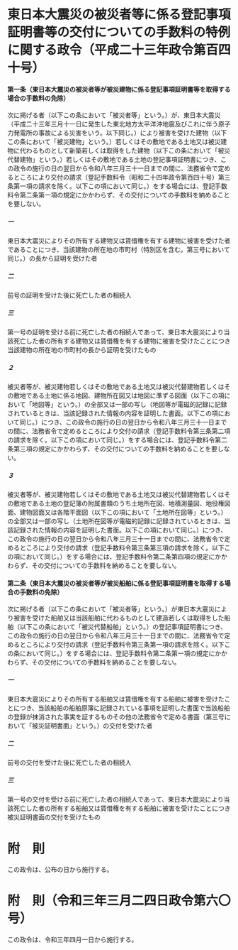 # 東日本大震災の被災者等に係る登記事項証明書等の交付についての手数料の特例に関する政令（平成二十三年政令第百四十号）
#### 第一条（東日本大震災の被災者等が被災建物に係る登記事項証明書等を取得する場合の手数料の免除）
次に掲げる者（以下この条において「被災者等」という。）が、東日本大震災（平成二十三年三月十一日に発生した東北地方太平洋沖地震及びこれに伴う原子力発電所の事故による災害をいう。以下同じ。）により被害を受けた建物（以下この条において「被災建物」という。）若しくはその敷地である土地又は被災建物に代わるものとして新築若しくは取得をした建物（以下この条において「被災代替建物」という。）若しくはその敷地である土地の登記事項証明書につき、この政令の施行の日の翌日から令和八年三月三十一日までの間に、法務省令で定めるところにより交付の請求（登記手数料令（昭和二十四年政令第百四十号）第三条第一項の請求を除く。以下この項において同じ。）をする場合には、登記手数料令第二条第一項の規定にかかわらず、その交付についての手数料を納めることを要しない。
##### 一
東日本大震災によりその所有する建物又は賃借権を有する建物に被害を受けた者であることにつき、当該建物の所在地の市町村（特別区を含む。第三号において同じ。）の長から証明を受けた者
##### 二
前号の証明を受けた後に死亡した者の相続人
##### 三
第一号の証明を受ける前に死亡した者の相続人であって、東日本大震災により当該死亡した者の所有する建物又は賃借権を有する建物に被害を受けたことにつき当該建物の所在地の市町村の長から証明を受けたもの
##### ２
被災者等が、被災建物若しくはその敷地である土地又は被災代替建物若しくはその敷地である土地に係る地図、建物所在図又は地図に準ずる図面（以下この項において「地図等」という。）の全部又は一部の写し（地図等が電磁的記録に記録されているときは、当該記録された情報の内容を証明した書面。以下この項において同じ。）につき、この政令の施行の日の翌日から令和八年三月三十一日までの間に、法務省令で定めるところにより交付の請求（登記手数料令第三条第二項の請求を除く。以下この項において同じ。）をする場合には、登記手数料令第二条第三項の規定にかかわらず、その交付についての手数料を納めることを要しない。
##### ３
被災者等が、被災建物若しくはその敷地である土地又は被災代替建物若しくはその敷地である土地の登記簿の附属書類のうち土地所在図、地積測量図、地役権図面、建物図面又は各階平面図（以下この項において「土地所在図等」という。）の全部又は一部の写し（土地所在図等が電磁的記録に記録されているときは、当該記録された情報の内容を証明した書面。以下この項において同じ。）につき、この政令の施行の日の翌日から令和八年三月三十一日までの間に、法務省令で定めるところにより交付の請求（登記手数料令第三条第三項の請求を除く。以下この項において同じ。）をする場合には、登記手数料令第二条第四項の規定にかかわらず、その交付についての手数料を納めることを要しない。
#### 第二条（東日本大震災の被災者等が被災船舶に係る登記事項証明書を取得する場合の手数料の免除）
次に掲げる者（以下この条において「被災者等」という。）が東日本大震災により被害を受けた船舶又は当該船舶に代わるものとして建造若しくは取得をした船舶（以下この条において「被災代替船舶」という。）の登記事項証明書につき、この政令の施行の日の翌日から令和八年三月三十一日までの間に、法務省令で定めるところにより交付の請求（登記手数料令第三条第一項の請求を除く。以下この条において同じ。）をする場合には、登記手数料令第二条第一項の規定にかかわらず、その交付についての手数料を納めることを要しない。
##### 一
東日本大震災によりその所有する船舶又は賃借権を有する船舶に被害を受けたことにつき、当該船舶の船舶原簿に記録されている事項を証明した書面で当該船舶の登録が抹消された事実を証するものその他の法務省令で定める書面（第三号において「被災証明書面」という。）の交付を受けた者
##### 二
前号の交付を受けた後に死亡した者の相続人
##### 三
第一号の交付を受ける前に死亡した者の相続人であって、東日本大震災により当該死亡した者の所有する船舶又は賃借権を有する船舶に被害を受けたことにつき被災証明書面の交付を受けたもの
# 附　則
この政令は、公布の日から施行する。
# 附　則（令和三年三月二四日政令第六〇号）
この政令は、令和三年四月一日から施行する。
